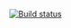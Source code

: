 [![Build status](https://ci.appveyor.com/api/projects/status/cjms9nw2sjgxtm42?svg=true)](https://ci.appveyor.com/project/VeraBess/selenide-hw-4-1)

